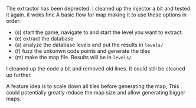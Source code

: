The extractor has been deprected.
I cleaned up the injector a bit and tested it again. it woks fine
A basic flow for map making it to use these options in order:
- (s) start the game, navigate to and start the level you want to extract.
- (e) extract the database
- (a) analyze the database levels and put the results in `levels/`
- (f) fuzz the unkonwn code points and generate the tiles
- (m) make the map file. Results will be in `levels/`

I cleaned up the code a bit and removed old lines. It could still be cleaned up further.

A feature idea is to scale down all tiles before generating the map,
This could potentially greatly reduce the map size and allow generating
bigger maps.